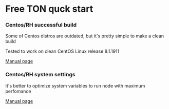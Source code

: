 # Free TON quck start


### Centos/RH successful build

Some of Centos distros are outdated, but it's pretty simple to make a clean build

Tested to work on clean CentOS Linux release 8.1.1911

[Manual page](build/README.md)


### Centos/RH system settings

It's better to optimize system variables to run node with maximum perfomance

[Manual page](system/README.md)
